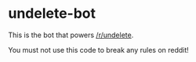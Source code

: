 undelete-bot
============

This is the bot that powers [/r/undelete](http://www.reddit.com/r/undelete).

You must not use this code to break any rules on reddit!
